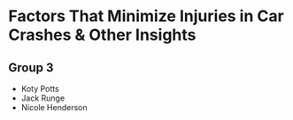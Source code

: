 # Factors That Minimize Injuries in Car Crashes & Other Insights
## Group 3
<ul>
  <li>Koty Potts</li>
  <li>Jack Runge</li>
  <li>Nicole Henderson</li>
</ul>
